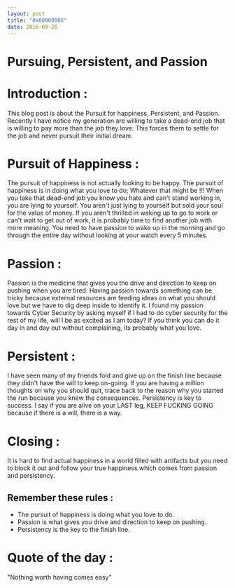 ```yaml
---
layout: post
title: "0x00000006" 
date: 2016-09-26
---
```

# Pursuing, Persistent, and Passion
# Introduction :
This blog post is about the Pursuit for happiness, Persistent, and Passion. Recently I have notice my generation are willing to take a dead-end job that is willing to pay more than the job they love. This forces them to settle for the job and never pursuit their initial dream.

# Pursuit of Happiness :
The pursuit of happiness is not actually looking to be happy. The pursuit of happiness is in doing what you love to do; Whatever that might be !!! When you take that dead-end job you know you hate and can't stand working in, you are lying to yourself. You aren't just lying to yourself but sold your soul for the value of money. If you aren't thrilled in waking up to go to work or can't wait to get out of work, it is probably time to find another job with more meaning. You need to have passion to wake up in the morning and go through the entire day without looking at your watch every 5 minutes.

# Passion :
Passion is the medicine that gives you the drive and direction to keep on pushing when you are tired. Having passion towards something can be tricky because external resources are feeding ideas on what you should love but we have to dig deep inside to identify it. I found my passion towards Cyber Security by asking myself if I had to do cyber security for the rest of my life, will I be as excited as I am today? If you think you can do it day in and day out without complaining, its probably what you love.

# Persistent :
I have seen many of my friends fold and give up on the finish line because they didn't have the will to keep on-going. If you are having a million thoughts on why you should quit, trace back to the reason why you started the run because you knew the consequences. Persistency is key to success. I say if you are alive on your LAST leg, KEEP FUCKING GOING because if there is a will, there is a way.

# Closing :
It is hard to find actual happiness in a world filled with artifacts but you need to block it out and follow your true happiness which comes from passion and persistency.

## Remember these rules :
- The pursuit of happiness is doing what you love to do.
- Passion is what gives you drive and direction to keep on pushing.
- Persistency is the key to the finish line.

# Quote of the day :
"Nothing worth having comes easy"

